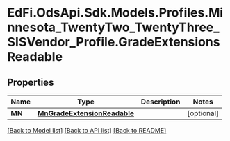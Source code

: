 # EdFi.OdsApi.Sdk.Models.Profiles.Minnesota_TwentyTwo_TwentyThree_SISVendor_Profile.GradeExtensionsReadable
## Properties

Name | Type | Description | Notes
------------ | ------------- | ------------- | -------------
**MN** | [**MnGradeExtensionReadable**](MnGradeExtensionReadable.md) |  | [optional] 

[[Back to Model list]](../README.md#documentation-for-models) [[Back to API list]](../README.md#documentation-for-api-endpoints) [[Back to README]](../README.md)

